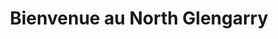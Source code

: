 ---
title: "Bienvenue au North Glengarry"
description: "Le North Glengarry est un restaurant entièrement licencié. Nous sommes réputés pour notre excellente cuisine, notre menu varié et notre service rapide et celà inclus la livraison."
layout: "home"
---